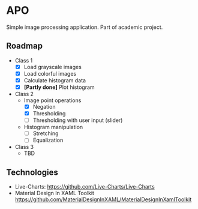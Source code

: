 # APO
Simple image processing application. Part of academic project.

## Roadmap
-  Class 1
    - [x] Load grayscale images
    - [x] Load colorful images
    - [x] Calculate histogram data
    - [x] **[Partly done]** Plot histogram

- Class 2
    - Image point operations
        - [x] Negation
        - [x] Thresholding
        - [ ] Thresholding with user input (slider)
    - Histogram manipulation
        - [ ] Stretching
        - [ ] Equalization
- Class 3
    - TBD


## Technologies

- Live-Charts:
https://github.com/Live-Charts/Live-Charts
- Material Design In XAML Toolkit
https://github.com/MaterialDesignInXAML/MaterialDesignInXamlToolkit


